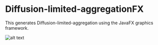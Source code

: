 # Diffusion-limited-aggregationFX
This generates Diffusion-limited-aggregation using the JavaFX graphics framework.

![alt text](https://i.imgur.com/siDTEys.png "Example Run")
